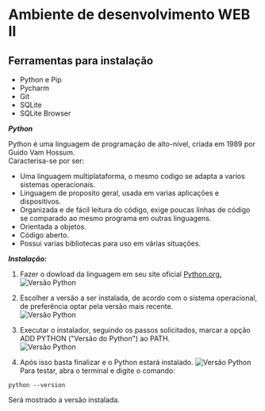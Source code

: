 # Ambiente de desenvolvimento WEB II

## Ferramentas para instalação

- Python e Pip
- Pycharm
- Git
- SQLite
- SQLite Browser

_**Python**_

Python é uma linguagem de programação de alto-nível, criada em 1989 por
Guido Vam Hossum.  
Caracterisa-se por ser:

- Uma linguagem multiplataforma, o mesmo codigo se adapta a varios sistemas operacionais.
- Linguagem de proposito geral, usada em varias aplicações e dispositivos.
- Organizada e de fácil leitura do código, exige poucas linhas de código se comparado ao mesmo programa em outras linguagens.
- Orientada a objetos.
- Código aberto.
- Possui varias bibliotecas para uso em várias situações.

_**Instalação:**_

1. Fazer o dowload da linguagem em seu site oficial [Python.org.](https://www.python.org/)  
![Versão Python](https://github.com/CarlosMartinsIFPR2020/imagens/blob/cf58ca729186c71713b980a088d91346bc043b20/python01.png)

2. Escolher a versão a ser instalada, de acordo com o sistema operacional, de preferência optar pela versão mais recente.  
![Versão Python](https://github.com/CarlosMartinsIFPR2020/imagens/blob/6329a0e135f8a18e91fd7b4b1c63569e3190f8ca/python_versao.png)

3. Executar o instalador, seguindo os passos solicitados, marcar a opção ADD PYTHON ("Versão do Python") ao PATH.  
![Versão Python](https://github.com/CarlosMartinsIFPR2020/imagens/blob/d53f33e274b7d28490c4da692f88f172467daf2c/instalador.png)
4. Após isso basta finalizar e o Python estará instalado.
![Versão Python](https://github.com/CarlosMartinsIFPR2020/imagens/blob/a22b29d008d18e305d90991ad2870c3314e848ed/python_finalizado.png)
Para testar, abra o terminal e digite o comando:  
```
python --version  
```
Será mostrado a versão instalada.



